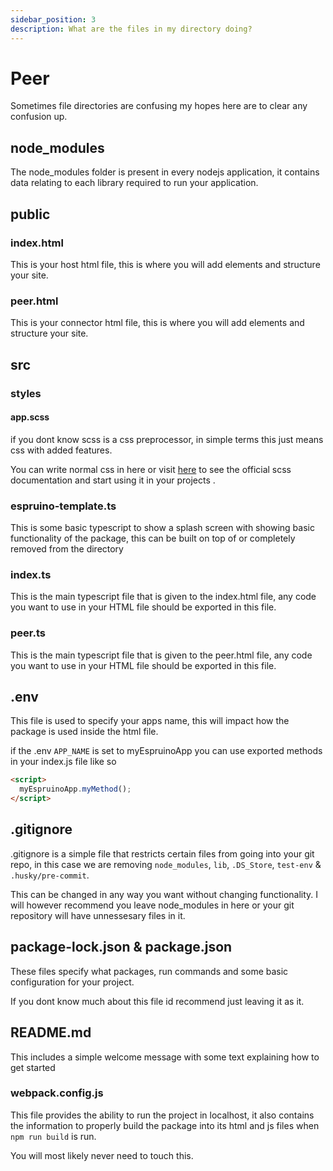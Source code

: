 ```yaml
---
sidebar_position: 3
description: What are the files in my directory doing?
---
```


# Peer

Sometimes file directories are confusing my hopes here are to clear any confusion up.

## node_modules

The node_modules folder is present in every nodejs application, it contains data relating to each library required to run your application.

## public

### index.html

This is your host html file, this is where you will add elements and structure your site.

### peer.html

This is your connector html file, this is where you will add elements and structure your site.

## src

### styles

#### app.scss

if you dont know scss is a css preprocessor, in simple terms this just means css with added features.

You can write normal css in here or visit [here](https://sass-lang.com/) to see the official scss documentation and start using it in your projects .

### espruino-template.ts

This is some basic typescript to show a splash screen with showing basic functionality of the package, this can be built on top of or completely removed from the directory

### index.ts

This is the main typescript file that is given to the index.html file, any code you want to use in your HTML file should be exported in this file.

### peer.ts

This is the main typescript file that is given to the peer.html file, any code you want to use in your HTML file should be exported in this file.

## .env

This file is used to specify your apps name, this will impact how the package is used inside the html file.

if the .env `APP_NAME` is set to myEspruinoApp you can use exported methods in your index.js file like so

```html
<script>
  myEspruinoApp.myMethod();
</script>
```

## .gitignore

.gitignore is a simple file that restricts certain files from going into your git repo, in this case we are removing `node_modules`, `lib`, `.DS_Store`, `test-env` & `.husky/pre-commit`.

This can be changed in any way you want without changing functionality. I will however recommend you leave node_modules in here or your git repository will have unnessesary files in it.

## package-lock.json & package.json

These files specify what packages, run commands and some basic configuration for your project.

If you dont know much about this file id recommend just leaving it as it.

## README.md

This includes a simple welcome message with some text explaining how to get started

### webpack.config.js

This file provides the ability to run the project in localhost, it also contains the information to properly build the package into its html and js files when `npm run build` is run.

You will most likely never need to touch this.
